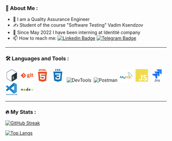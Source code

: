 ### :open_hands: About Me :
- :wave: I am a Quality Assurance Engineer
- :writing_hand: Student of the course "Software Testing" Vadim Ksendzov
- :briefcase: Since May 2022 I have been interning at Identité company
- :mailbox: How to reach me: [![Linkedin Badge](https://img.shields.io/badge/-LinkedIn-blue?style=flat&logo=Linkedin&logoColor=white)](https://www.linkedin.com/mwlite/in/dmitriy-nikolaev-4aa854238) [![Telegram Badge](https://img.shields.io/badge/-Telegram-blue?style=flat&logo=Telegram&logoColor=white)](https://t.me/vypiem_za_lyubov)  

---

### :hammer_and_wrench: Languages and Tools :
<div>
  <img src="https://github.com/devicons/devicon/blob/master/icons/bash/bash-original.svg" title="Bash" alt="Bash" width="40" height="40"/>&nbsp;
  <img src="https://github.com/devicons/devicon/blob/master/icons/git/git-plain-wordmark.svg" title="Git" alt="Git" width="40" height="40"/>&nbsp;
  <img src="https://github.com/devicons/devicon/blob/master/icons/html5/html5-plain-wordmark.svg" title="HTML" alt="HTML" width="40" height="40"/>&nbsp;
  <img src="https://github.com/devicons/devicon/blob/master/icons/css3/css3-plain-wordmark.svg" title="CSS" alt="CSS" width="40" height="40"/>&nbsp;
  <img src="https://assets.materialup.com/uploads/cc3516ea-e88f-4528-a67b-f2f1ce89d7ba/BCeEzHdO5vtUPL0cXu4c9g2Yje9Hul2tCCuNszusvV9fR78_uRamE1db-32kJpB_l6lS=w300" title="DevTools" alt="DevTools" width="40" height="40"/>&nbsp;
  <img src="https://uxwing.com/wp-content/themes/uxwing/download/brands-and-social-media/postman-icon.png" title="Postman" alt="Postman" width="40" height="40"/>&nbsp;
  <img src="https://github.com/devicons/devicon/blob/master/icons/mysql/mysql-original-wordmark.svg" title="MySQL" alt="MySQL" width="40" height="40"/>&nbsp;
  <img src="https://github.com/devicons/devicon/blob/master/icons/javascript/javascript-plain.svg" title="JavaScript" alt="JavaScript" width="40" height="40"/>&nbsp;
  <img src="https://github.com/devicons/devicon/blob/master/icons/jira/jira-original-wordmark.svg" title="Jira" alt="Jira" width="40" height="40"/>&nbsp;
  <img src="https://github.com/devicons/devicon/blob/master/icons/vscode/vscode-original-wordmark.svg" title="VSCode" alt="VSCode" width="40" height="40"/>&nbsp;
  <img src="https://github.com/devicons/devicon/blob/master/icons/nodejs/nodejs-original-wordmark.svg" title="Node.js" alt="Node.js" width="40" height="40"/>&nbsp;
</div>

---

### :fire: My Stats :

[![GitHub Streak](http://github-readme-streak-stats.herokuapp.com?user=vypiemzalyubov&theme=graywhite)](https://git.io/streak-stats)

[![Top Langs](https://github-readme-stats.vercel.app/api/top-langs/?username=vypiemzalyubov)](https://github.com/anuraghazra/github-readme-stats)

<img src="https://komarev.com/ghpvc/?username=vypiemzalyubov&style=flat-square&color=blue" alt=""/>
